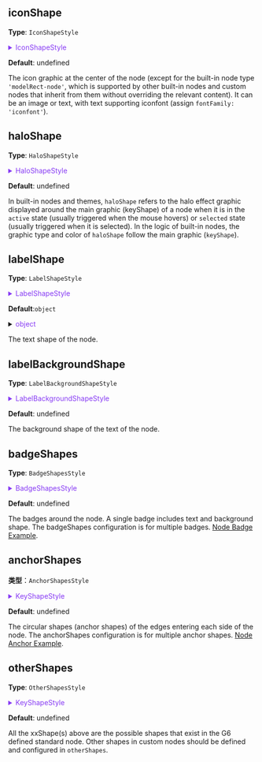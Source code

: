 ## iconShape

**Type**: `IconShapeStyle`

<details>

<summary style="color: #873bf4; cursor: pointer">IconShapeStyle</summary>

```typescript
type IconShapeStyle = type Partial<
  TextStyleProps &
    ImageStyleProps &
    ShapeStyle & {
      offsetX?: number;
      offsetY?: number;
      lod?: number;
    }
>;
```

Where the relevant graphic styles refer to [`TextStyleProps` Text Shape Style](../shape/TextStyleProps.en.md) and [`ImageStyleProps` Image Shape Style](../shape/ImageStyleProps.en.md).

</details>

**Default**: undefined

The icon graphic at the center of the node (except for the built-in node type `'modelRect-node'`, which is supported by other built-in nodes and custom nodes that inherit from them without overriding the relevant content). It can be an image or text, with text supporting iconfont (assign `fontFamily: 'iconfont'`).

## haloShape

**Type**: `HaloShapeStyle`

<details>

<summary style="color: #873bf4; cursor: pointer">HaloShapeStyle</summary>

The graphic type of `haloShape` follows the main graphic (`keyShape`). The graphic style configuration varies depending on the main graphic. For example, the main graphic of `'circle-node'` is `'circle'`, refer to [Circle Shape Style](../shape/CircleStyleProps.en.md); the main graphic of `'image-node'` is `'image'`, refer to [Image Shape Style](../shape/ImageStyleProps.en.md).

</details>

**Default**: undefined

In built-in nodes and themes, `haloShape` refers to the halo effect graphic displayed around the main graphic (keyShape) of a node when it is in the `active` state (usually triggered when the mouse hovers) or `selected` state (usually triggered when it is selected). In the logic of built-in nodes, the graphic type and color of `haloShape` follow the main graphic (`keyShape`).

## labelShape

**Type**: `LabelShapeStyle`

<details>

<summary style="color: #873bf4; cursor: pointer">LabelShapeStyle</summary>

```typescript
type LabelShapeStyle = TextStyleProps & {
  /**
   * The position of the text relative to the key shape (keyShape) of the node, supports above, below, left, right, and center
   */
  position?: 'top' | 'bottom' | 'left' | 'right' | 'center';
  /**
   * The x offset of the text shape relative to the key shape (keyShape)
   */
  offsetX?: number;
  /**
   * The y offset of the text shape relative to the key shape (keyShape)
   */
  offsetY?: number;
  /**
   * The z offset of the text shape relative to the key shape (keyShape)
   */
  offsetZ?: number;
  /**
   * The maximum width allowed for the text.
   * If specified as a number, it represents the pixel value.
   * If specified as a text with '%', it represents a percentage of the key shape (keyShape) bounding box size.
   * The default value is '200%', which means the maximum width of the text shape cannot exceed twice the width of the key shape.
   * If it exceeds, it will be automatically truncated and an ellipsis '...' will be added at the end.
   */
  maxWidth?: string | number;
  /**
   * The rotation angle of the text (in radians)
   */
  angle?: number;
};
```

For more detailed style configuration, refer to [Text Graphic Style](../shape/TextStyleProps.en.md).

</details>

**Default**:`object`

<details>

<summary><span style="color: #873bf4; cursor: pointer">object</span></summary>

```json
{
  "position": "center",
  "maxWidth": "200%"
}
```

</details>

The text shape of the node.

## labelBackgroundShape

**Type**: `LabelBackgroundShapeStyle`

<details>

<summary style="color: #873bf4; cursor: pointer">LabelBackgroundShapeStyle</summary>

```typescript
type LabelBackgroundShapeStyle = ShapeStyle & {
  padding?: number | number[]; // The padding distance between the text and the background rectangle
};
```

The related rectangle style type can be referred to in [`RectStyleProps`](../shape/RectStyleProps.en.md).

</details>

**Default**: undefined

The background shape of the text of the node.

## badgeShapes

**Type**: `BadgeShapesStyle`

<details>

<summary style="color: #873bf4; cursor: pointer">BadgeShapesStyle</summary>

```typescript
type IBadgePosition =
  | 'rightTop'
  | 'right'
  | 'rightBottom'
  | 'bottomRight'
  | 'bottom'
  | 'bottomLeft'
  | 'leftBottom'
  | 'left'
  | 'leftTop'
  | 'topLeft'
  | 'top'
  | 'topRight';
type BadgeShapesStyle = {
  /**
   * The background color of the badge
   * (works for all badges, lower priority than the color setting of individual badges)
   */
  color?: string;
  /**
   * 徽标背景颜色的色板，意味着下面各个徽标将自动取用该色板中的颜色。
   * 优先级低于下面单个徽标的 color 设置
   */
  palette?: string[];
  /**
   * The color palette for the badge background color,
   * which means the individual badges below will automatically use the colors in the palette.
   * Lower priority than the color setting of individual badges
   */
  textColor?: string;
  /**
   * The text color of the badge (works for all badges,
   * lower priority than the textColor setting of individual badges)
   */
  [key: number]: ShapeStyle & {
    /**
     * The position of this badge, supporting the values below
     */
    position?: IBadgePosition;
    /**
     * The background color of this badge
     */
    color?: string;
    /**
     * The text color of this badge
     */
    textColor?: string;
  };
};
```

Graphic Style Reference refer to [Rect](../shape/RectStyleProps.en.md).

</details>

**Default**: undefined

The badges around the node. A single badge includes text and background shape. The badgeShapes configuration is for multiple badges. [Node Badge Example](/en/examples/item/defaultNodes/#circle).

## anchorShapes

**类型**：`AnchorShapesStyle`

<details>

<summary style="color: #873bf4; cursor: pointer">KeyShapeStyle</summary>

```typescript
// The outer circleStyleProps can be used to configure the style of all anchor shapes (circles),
// with lower priority than the individual anchor shape configuration
type AnchorShapesStyle = CircleStyleProps & {
  // Individual anchor shape configuration,
  // with higher priority than the outer circleStyleProps
  [key: number]: CircleStyleProps & {
    // The position of this anchor shape, can be configured as a string or number array representing the percentage position relative to the key shape (keyShape) bounding box,
    // for example, [0.5, 1] means it is located in the middle right of the key shape
    position?: 'top' | 'left' | 'bottom' | 'right' | [number, number];
  };
};
```

The related circle style can be referred to in [`CircleStyleProps`](../shape/CircleStyleProps.en.md).

</details>

**Default**: undefined

The circular shapes (anchor shapes) of the edges entering each side of the node. The anchorShapes configuration is for multiple anchor shapes. [Node Anchor Example](/en/examples/item/defaultNodes/#circle).

## otherShapes

**Type**: `OtherShapesStyle`

<details>

<summary style="color: #873bf4; cursor: pointer">KeyShapeStyle</summary>

```typescript
type OtherShapesStyle = {
  // key is the shape id, in the format of xxShape specified by the specification
  // value is the shape style configuration (different shapes have different configurations, see the relevant shape documents), and the animation of the shape
  [shapeId: string]: ShapeStyleProps;
};
```

The different shape styles can be referred to in the corresponding shape type documentation under the [Shape Style](../shape/BaseStyleProps.en.md) directory.

</details>

**Default**: undefined

All the xxShape(s) above are the possible shapes that exist in the G6 defined standard node. Other shapes in custom nodes should be defined and configured in `otherShapes`.

